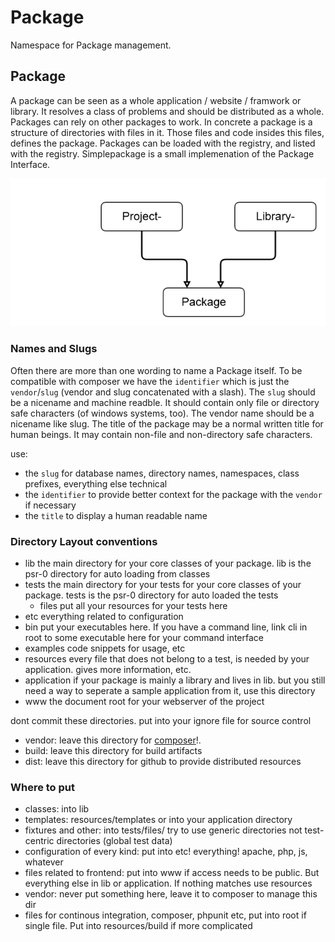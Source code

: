 # Package

Namespace for Package management.

## Package

A package can be seen as a whole application / website / framwork or library. It resolves a class of problems and should be distributed as a whole.
Packages can rely on other packages to work. In concrete a package is a structure of directories with files in it. Those files and code insides this files, defines the package.
Packages can be loaded with the registry, and listed with the registry. Simplepackage is a small implemenation of the Package Interface.

![package-schema](assets/img/package.png "package schema")

### Names and Slugs

Often there are more than one wording to name a Package itself. To be compatible with composer we have the `identifier` which is just the `vendor`/`slug` (vendor and slug concatenated with a slash).
The `slug` should be a nicename and machine readble. It should contain only file or directory safe characters (of windows systems, too). The vendor name should be a nicename like slug.
The title of the package may be a normal written title for human beings. It may contain non-file and non-directory safe characters.

use:
* the `slug` for database names, directory names, namespaces, class prefixes, everything else technical
* the `identifier` to provide better context for the package with the `vendor` if necessary
* the `title` to display a human readable name 

### Directory Layout conventions

* lib the main directory for your core classes of your package. lib is the psr-0 directory for auto loading from classes
* tests the main directory for your tests for your core classes of your package. tests is the psr-0 directory for auto loaded the tests
  * files put all your resources for your tests here
* etc everything related to configuration
* bin put your executables here. If you have a command line, link cli in root to some executable here for your command interface
* examples code snippets for usage, etc
* resources every file that does not belong to a test, is needed by your application. gives more information, etc.
* application if your package is mainly a library and lives in lib. but you still need a way to seperate a sample application from it, use this directory
* www the document root for your webserver of the project

dont commit these directories. put into your ignore file for source control
* vendor: leave this directory for [composer](http://www.getcomposer.org)!. 
* build: leave this directory for build artifacts
* dist: leave this directory for github to provide distributed resources

### Where to put

* classes: into lib
* templates: resources/templates or into your application directory
* fixtures and other: into tests/files/ try to use generic directories not test-centric directories (global test data)
* configuration of every kind: put into etc! everything! apache, php, js, whatever
* files related to frontend: put into www if access needs to be public. But everything else in lib or application. If nothing matches use resources
* vendor: never put something here, leave it to composer to manage this dir
* files for continous integration, composer, phpunit etc, put into root if single file. Put into resources/build if more complicated
